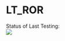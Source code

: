 # LT_ROR

Status of Last Testing:<br>
<img src="https://github.com/amveng/LT_ROR/workflows/Ruby/badge.svg?branch=master"><br>
